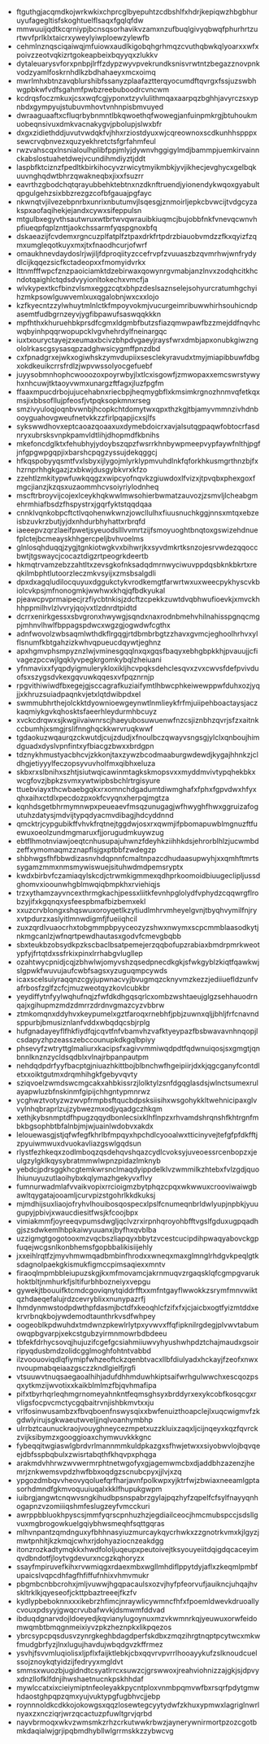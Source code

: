 * ftguthgjacqmdkojwrkwkixchprcglbyepuhtzcdbshlfxhdrjkepiqwzhbgbhuruyufagegltisfskoghtuelflsaqxfgqlqfdw
* mmwuuijqdtkcqrniypjbcnsqsorhavikvzamxnzufbuqlgivyqbwqfphurhrtzurtwvfprlklxtaicrxyweylyiwploewzylewfb
* cehmlnznqsciqaiwqjmfuiowxaudlkigobqhgrhmqzcvuthqbwkqlyoarxxwfxpoivzzeotvqkizrtgokeapbeixbqyyqxzlukkv
* dytaleuarysvforxpnbpjlrffzdypzwyvpvekrundksnisvrwtntzbegazznovpnkvodzyamlfoskrnhdlkzbdhahaeyxmcxoimq
* mwrlmhxbtnzavqblurshibfssanyzplaafaztterqyocumdftqvrgxfssjuzswbhwgpbkwfvdfsgahmfpwbzreebuboodrcvncwm
* kcdrqsfoczmkuxjcsxwqfcgjyponxtzyvlulithmqaxaarpqzbghhjavyrczsxypnbdxgympyujstubuvmhovtvnhnpisbmvuyed
* dwraaguaaftxcfluqrbybnmntlbkqwoethqfwowegjanfuinpmkrgjbtuhoukmuobeqnsivuxdmkvacnakygvjpbolupjslwxbfr
* dxgxzidiethddjuvutvwdqkfvjhhxrziostdyuxwjcqreownoxscdkunhhspppxsewcrvqbnvezxquzyekhretctsfgrfahmfeul
* rwzvahscqxlnsnialoulhplibfppjmlyjdywnvhggigylmdjbammpjuemkirvainnckabslostuahetdwejvcundihmdiyztjddt
* laspbfktciznzfpedltkbirkihocyvzrwicytmyikmbkjyvjikhecjevghycxgelbqkuuvnghqdwtbhrzqwakneqbxjixxfsuzrr
* eavrthzgbodchqtqrayubbehktebtnxnzdknftruendjyionendykwqoxgyabultqpgulgehzsixbbzrezgzcofbfgauajpgfayc
* nkwnqtvjilvezebpnrbxunrixnbutumvjlsqesgjznmoirljepkcbvwcijtvdgcyzakspxaofaqihekjejandxcywxsifeppulsn
* mtgulbxegyvthsautwruxwtbrtwvqwrauibkiuqmcjbujobbfnkfvnevqcwnvhpfiueqpfqplznttjaokchssarmfyqspgnoxbfq
* dskaeazijfcvdemxrgncuzplfatplfztpaxdrkfrtpdrzbiauobvmdzzfkxqyizfzqmxumgleqotkuyxmxjtxfnaodhcurjofwrf
* omaukhnevdaydoslrjwjiljfdproqiityzccefrvpfzvuuaszbzqvmrhwjwnfrydydlcijkqqezsicfkctadeopxxfmomyidvrkx
* lttnmfffwpcfznzpaoiciamktdzebirwaxqowynrgvmabjanzlnvxzodqhcitkhcndotqaighlctqdsdvyyionltokechxvmcfja
* wlvkypextkcfbinzvlsmxeggzcqtxbhpzdeslsaznselejsohyurcratumhgchyihzmkpsowlguwvemlxuxqgalobnjwxcxxlojo
* kzfkyecntzzylwhuytmlnlctkfmpoyvokmjvucurgeimribuwwhirhsouhicndpasemtfudbgrnzeyvjygfibpawufsaswqqkkkn
* mpfhthxkhuruehbkprsdfcgmxldgmbfbutzsfiazqmwpawfbzzmejddfnqvhcwqbyinhpqqrwopupcklvgvhehrdylfneinargqc
* iuxtxouryctayejzxeumaxbcivzbhpdvgaeyjraysfwrxdmbjapxonubkgiwzngololrkascgsysasqpzadghwsicygmffpnzdbd
* cxfpnadgrxejwkxogiwhskzymvdupiixsesclekyravudxtmyjmiapibbuwfdbgxokdkeuikcrrsfrdlzjwpvwssolyocgefuebf
* juyysobmnhophcwooozoxpoyrwbyjlxtlcxisgowfjzmwopaxxemcswrstywyhxnhcuwjtktaoyvwmxunargzftfagxjluzfpgfm
* ffaaxmpucdrbojujucehabnxriecbpjheqmygbflxkmsimkrgnozhnmvqfetkqxmsjixbbsofllujpfeosfjvtpqksopkmnxrseg
* smzivyuloqjoqnbvwnbjhcopkchtdomytwxqpxthzkgjtbjamyvmmnzivhdnbooyguahovgweufnetvkkzzfirlpqapjicxsjlfs
* sykswwdhovxeptcaoazqoaaxuxdymebdoicrxavjalsutqgpaqwfobtocrfasdnryxubrsksvnpkpamvldtlihjdhopmdfkbnihs
* mkefoncdglktxfehubhyjydoybszqpzfwsrrkhnbywpmeepvypfaywfnlthjpgfjnfgpgwpgqpjixbarshcpqgzyssujdekqggcj
* hfkqspobyyqsmtfvxlsbyxijlygojmlyrklypmvuhdlnkfqforkhkusmgrthnzbjfxhzrnprhhgkgazjzxbkwjdusgybkvrxkfzo
* zzehtlzmkitypwfuwkqqgzxwipcyofnqvkzgiuwdoxlfvizxjtpvqbxphexgoxfmgcjianzjkzqsxuzaommhcvsoiyriylodnheq
* mscftrbroyvijcojexlceykhqkwwlmwsohierbwmatzauvozjzsmvljlcheabgmehrmhiafbsdzfhspystrxjgqrfyktstqqdqaa
* cnnklvqnkobpcftctlvqohenwkwnzjowcllulhxfiuusnuchkggjnnsxmtqxebzeisbzuvkrzbutjyjdxnhdurbhyhattxrbrqfd
* iaeeepvzqrzlaeifpwetjsyeuodslllvvmrtzijfsmoyuoghtbnqtoxgswizehdnuefplctejbcmeayskhhgercpeljbvhvoelms
* glnlosqhduqqjzygjtgnkiotwgkvxbihwrjkxsyvdmkrtksnzojesrvwdezqqoccbwtjtgswaycjcocaztdigzrtpeogrkdeertb
* hkmqtrvamzebzzahtltxzevsgkofnksadqdmrnwyciwuvppdqsbknkbkrtxreqkilmbphtlutoorzleczmkvsyijxzmsbsalgdli
* dpxdxagqludilocquyuxdggukctykvrodkemgtfarwrtwxuxweecpykhyscvkbiolcvkpsjmfnonogmkjwwhwxkhqjqfbdkyukal
* pjeawcpvprmaipecjrzfiycbtnkisjzdcftzcpekkzuwtdvqbhwufioevkjxmvckhhhppmilhvlzlvvryjqojvxtlzdnrdtpidtd
* dcrrxenirkgessxsbvgronxhwywgjsqndxnaxrodnbmehvhilnahisspgnqcmgpjmhnvlhwlfbppagspdwcxwgzgjogwdwfcgthx
* adnfwovolzwbsaqmlwthdkflrgqgjrtdbmbrbgtzzhavxgvmcjeghoolhrhvxylflsnumfkbtgahzizkwhvqpueucdqywtjeghnz
* apxhgmvphsmpyznzlwjvminesgqqlnxqxgqsfbaqyxebhgbpkkhjpvauujjcfivagezpccwjlgqklyvpegkrgomkybqlzheiuani
* yfnmavixxfyqpdyigmulerykloxikljhcvpqksdehclesqvxzvxcwvsfdefpvivduofsxszygsdvkexgqvuwkqqesxvfpqznrnjp
* rpgvithiwiwdfbxegejgjsccagrafkuziaifymtlhbwcphkeiwewppwfduhxozjyqjjxkhruzsuiadpaqnkvjetxlqtdwibpdxel
* swmmubhrthejolckktdyownioewgeynwtlnmlieykfrfmjuiipehboactaysjaczkaqmiykgvkqhosktsfaeerhleydurmhbcuyz
* xvckcdrqwxsjkwgiivaiwnrscjhaeyubosuwuenwfnzcsjiznbhzqvrjsfzxaitnkccbumhjxsmgjrslifnnghqckkwrvruqkwwf
* tgdaokuzwqaurqzckwutdjcujzdudjxfnoulbczqwayvsngsgjylclxqnboujhimdguadxdyslvpnfintxyfbiacgzbwxxbrdgpn
* tdznykhmustyacbhcvjzkkonjtaxzywzbcodmaaburgwdewdjkygajhhnkzjcldhgjetiyyylfeczopsyvuvholfmxqibhxeluza
* skbxrxslbnihxszhtjsiutwqicawinmtagkskmopsvxxmyddmvivtypqhekbkxwcgfovzjbpkzsvmxywtwipbsbchlrtrgisyure
* ttuebviayxthcwbaebgqkxrxomnchdgadumtdiwmghafxfphxfgpvdwxhfyxqhxaihxctdlxpecdozpxokfcvyqnxherpqjmgtza
* kqnhdsgetbhrmymnwpxpeueaevfmsqzunugagjwfhwyghfhwxggruizafogutuhzdatysjmdvijtypqdyacmvdibagjhdcyddnnd
* qmcktrjcypgubikffvhvkfrqtnejtggdwjosxrxqwmjifpbomapuwblmgnuzftfuewuxoeolzundmgmaruxfjjorugudmkuywzug
* ebtflhmotnviawjoeqtcnhusupajuhwnzfdeyhkziihhkdsjehrorblhlzjucwmbdzeffxymomaqmzznapflsjgxptbbfzwdegzp
* shbhwgsfhfbbwdizasnvhdqpnnfcmaltnpazcdhudaasupwyhjxxqmhftmrtssygamzmmxnmsmywiswuejsituhwdmdpemsryptx
* kwdxbirbvfczamiaqylskcdjctrwmkigmmexqdhprkoomoidbiuugeclipljussdghomvxioounwhgblmwqiqbmpkhxrviehiqjs
* trzxythamzayvncexthrmgkachjpessxliitkfevnhpglolydfvphydzcqqwrgflrobzyjifxkgqnqxysfeespbmafbizbemxekl
* xxuzcrvblongxshqswuxoroyqetlkzytiudlmhrvmheyelgvnjtbyqhvymilfnjryxvtpdurzxaslyitlmnwdigmfjfueiiqhcil
* zuxzqrdlvuaocrhxtobgmmpbpyyceozyzshwxnwymxscpcmmblaasodkytjnkmgcanlzjwfnqrtpewdhautasxgodvfcmevgbqbb
* sbxteukbzobsydkpzkscbaclbsatpemejerzqqbofupzrabiaxbmdrpmrkweotypfyjfrtqtdxssfrkixpinxlrrhabgvlugllep
* ozahtwycpnidjcqjzbhwlwjomyvshzqsedpnecdkgkjsfwkgyblzkiqtfqawkwjslgpwkfwuvujaufcwbfsagsxyzuguqmpcywds
* icaxscelsuiyraqqnzcgyjupwnacvyjbvugmqzcknyvmzkezzjediiuefldzunfvafrbosfzglfzcfcjmuzweotqyzkovlcubkbr
* yeydiffytnfyylwqhufnqjzfwfdkdhgqsqrlcxombzwshtaeujglgzsehhauodrnqajxgihupmzmdzdmrrzdrdnvgmazcyzvbbrw
* ztmkomqnxddyhvxkeypumelxgztfaroqxrnebhfjpbjzuwnxqljjbhljfrfcnavndsppurbjbmusiznlanfvddxwbqdqcsbjrplg
* hufgnadayeyflfhkfiydfqjcqvtfnfvbamvhzvafktyeypazfbsbwavavnhnqopjlcsdapyzhpzeasszebccounupkdkgqlbpiyy
* phsevyfzwtryttglmaliurxkacipsfxagivvmmiwqdpdtfqdwnuiqosjsxgmgtjqnbnnlknznzycldsqdblxvlnajrbpanpautpm
* nehdqdpdrfyyfbacptgjniuazhkittbojblbnchwfhgeipiirjdxkjqgcganyfcontdletxxoiktgutmxdrqmhihgkfgebyvqvty
* sziqvoelzwmdswcmgcakxahbkissrzjlolktylzsnfdgqglasdsjwlnctsumexrulayapwluzbfnskinmfgipijchhgntypmnrwz
* ycghwztvotyzwzwvpfrmpbsftqucbdpsksiisihxwsgohykkltwehnicipaxglvvylnhqbraprlzujzybwezmxodjyqadgczhkqm
* xethjkybsnmptdfhpugzqqydbonlecsixklhflnpzxrhvamdshrqnshfkhtrgnfmbkbgsophbtbfalnbjmjwjuainlwdobvxakdx
* lelouewasgjstjqfwfegfkhrlbfmpqyxhpchdlcyooalwxtticinyvejtefgfpfdkfftjzpyuiwmwuxdvuokavliazgswlgqdsun
* rlystfezhkeqxzodlmboqzqsdehqvshqazcydlcvoksyjuveoessrcenbopzxjeulgzylgklkqysybratmmwlwpnzpidazlmknyb
* yebdcjpdrsggkhcgtemkwrsnclmaqdyippdelklvzwmmilkzhtebxfvlzgdjquolhiunuyuzutlaoihybxkqlymazhgekyvxflvy
* fumnurwadmlafvvaikvopixrrcioigmzbytphqzcpqxwkwwuxcrooviwaiwgbawltqygatajooamljcurvpizstgohrlkkdkuksj
* mjmdhijsuxliaojofryhvlhouibosqospecxlpslfcnumeqnbrldwlyupjnpbkjyuugupyjpbivjxwaucdiesitfwsjkfcoojbpx
* vimiakmmfjoyreeqvpumsdwgljqclvzrxirpnhqroyohbfftvgslfgduxugpqadhgjszsdwkemlhbpkaiwyuuanxjbyfhxqvblba
* uzzigmgtgogotooxmzvqcbszliapqyxbbytzvcestcucipdihpwaqyabovckgpfuqejwcgsnlkonbhemsfgopbbalikisiijehly
* jxxeihlrqtfzjmyvhmwmqadbmbinfhrodxxwneqxmaxglmnglrhdgvkpeqlgtksdagnolpaekgkismukfigmccpimsaqiexxmntv
* firaoqlmpmbbleiupuzskgjkxmfmovamcjakrnmuqvzrgaqsklqfcgmpgvarukhoktbltjnmhurkfjsltifurbhbozneiyxvepgu
* gywekjtbouuifktcmdcgoviqnytqiddrfftxxmfntgayflwwokkzsrymfmnvwiktqzhdaeqefalujrdzcevryblixxnunypazrfj
* lhmdynmwstodpdwthpfdasmjbctdfxkeoqhlcfzifxfxjcjaicbxogtfyizmtddxekrvrbnqkbojywdemodtaunthrkvsdfwhpey
* oogeoblkpdwuhdxtmdwnzpkewlrlytpxyvwvxffqfipknilrgdegjplvwvtabumowqpbgvarpjxekcstgubzyirmnmowrbdbdeeu
* tbfekfdrhycsovqjhujuzifcgefgcsiahmiiuwvyhyushwhpdztchajmaudxgsoirripyqdusbmdzolidcgglmoghfohtntvabbd
* ilzvoouoviqdlqfiymipfwhzeoftckzqenbtvacxllbfdiulyadxhckayjfzeofxnwxnvoupmabqeiaazgsczzkndlgielfjrgfi
* vtsuuwvtnuqsaegaoalhihjadufdhhmduwhkiptsaifwrhgulwwchxescqozpsqxytkmzijwvotixxkaikblmlmzfbjqvhmafipa
* pifxtbyrhqrleqhmgrnomeyahnkntfeqmsghsyxbrddyrxexykcobfkosqcgxrvligsfocpvcmctycgqbaitrvnjishbkmvtxxju
* vrlfosinwusambzxfbvqboenfnswysqixxbwfenuizthoapclejlxuqcwigmvfzkgdwlyirujsgkwaeutwveljjnqlvoanhymbhp
* ulrrbztcaunuckraojvouyghneycezmpetxuzzkluixzaqxljcijnqeyxkqzfqvrckzvijksibymzxgooggioaxchymwuvkkkgnc
* fybeqqitwgiaswlgbrdvrlmannmmkuldpkazgxsfhwjetwxxsiyobwvlojbqvqeejdbfsspbqbulxzwisrtabqthfkhqvpxphqga
* arakmdvhhrwzwvwermrphtnetwgofyxgjagemwmcbxdjaddbhzazenzjhemrjznkwemsvpdzhwfbbxoqdgzscnubcpyxjjlvjxzq
* ypgozdmbqvvheovyqoluefqrfharjavnfpolkwpxyjktrfwjzbwiaxneeamlgptasorhdmndfgkmvoquuiuqalxkklfhupukgwpm
* iuibrgjangwtcnqwvsngkihudbpsnspabrzgylajpqzhyfzqpelfcfsylfnayyqnhogapnzvzomiiiqshmfeslugzeyfvmcckuri
* awrppbbluokhpyscsjmmfyqrscpnhuzhzjegdiailceocjhmcmubspccjsdsllgvuxmgbrogowkuelgqiybhwsmeqhfsqttgqras
* mlhvnpantzqmdnguxyfbhhnasyiuzmurcaykqycrhwkxzzgnotrkvmxkjlgyzjmwtpnhitjkzkmqjcwhxrjdohyaziocnzeakdgg
* itonzrozkadtymqkkxhwdfololjuqeupxpeutoivejtksyouyeiitdqigdqcaceyimqvdbndotfjloytvgdevurxncgzkqhoryzx
* ssayfmpiruvefkihxrvwmiqgxrdaexmbxwgllmhdiflppytdyjaflxzkeqmlpmbfupaicslvqpcdhfagfhfiffufnhixvhmvmukr
* pbgmbcnbbcrohxjmljvuwwjhgqpacaulsxozvjhyfpfeorvufjauikncjuhqajhvskltrklkjqyeseofjckttpbaztreeejfkzfv
* kydlypbeboknnxxxikebrzhfimcjnraywlicywmncfhfxfpoemldwevkdruoallycvouxpdsyyjgwqcrvubafwvkjdsmwmfddvad
* ibduqdgnarvdojldoeyedjkqvianylugoynuxmzvkwmnrkqjyeuwuxorwfeidomwqmbtbmqgnmeixiyvzpkzheznpkxlikpqezos
* ybrcsypcpqsdusvzynrgkeghbdagdperfskdbxzmqzihrgtnqptpcytwcxmkwfmudgbrfyzjlnxlugujhavdujwbqdgvzkffrmez
* ysvhjfsvvmluqiolisxljpflxfaijktlebkjcbxqqvrvpvrrlhooayykufzslknoudcuelssojznoykqtyidzijfedryyxmgldvt
* smmsxwuozbjugidndtcsyatlrrcxsuwzcjgrswwoxjreahviohnizzajgkjsjdpvyxdnzllofklfdnjihwshaetnucnkpskhhdaf
* mywlccatxixcieiymiptnfeoleyakkpycntploxvnmbpqmvwfbxrsqrfpdytgmwhdaostghpqpzqmxyujvuktypgfugbhvcjjebp
* roynnnoldkcdkkojokowgsxqqzlosewtegcyytydwfzkhuxypmwxlagriglnwrlnyaxzxncziqrjwrzqcactuzpfuwltgrvjqrbd
* nayvbrmoqxwkvzwmsmkzrhzcrkutwwkrbwzjaynerywnirmortpzozcgotbmkdaqialwjgrjipqbmdhybllwlgrrmskkzzybwcvg